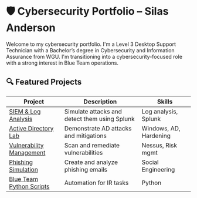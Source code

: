 # 🛡️ Cybersecurity Portfolio – Silas Anderson

Welcome to my cybersecurity portfolio. I'm a Level 3 Desktop Support Technician with a Bachelor’s degree in Cybersecurity and Information Assurance from WGU. I'm transitioning into a cybersecurity-focused role with a strong interest in Blue Team operations.

## 🔍 Featured Projects

| Project | Description | Skills |
|--------|-------------|--------|
| [SIEM & Log Analysis](./siem-lab/) | Simulate attacks and detect them using Splunk | Log analysis, Splunk |
| [Active Directory Lab](./ad-lab/) | Demonstrate AD attacks and mitigations | Windows, AD, Hardening |
| [Vulnerability Management](./vuln-mgmt/) | Scan and remediate vulnerabilities | Nessus, Risk mgmt |
| [Phishing Simulation](./phishing-lab/) | Create and analyze phishing emails | Social Engineering |
| [Blue Team Python Scripts](./blue-team-scripts/) | Automation for IR tasks | Python |
